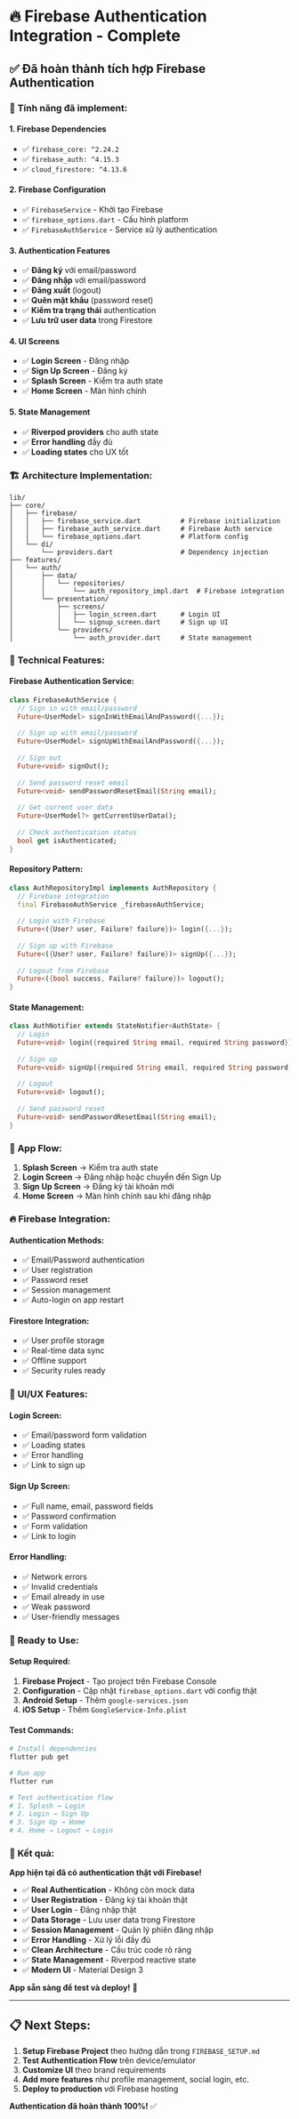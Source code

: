 # 🔥 Firebase Authentication Integration - Complete

## ✅ **Đã hoàn thành tích hợp Firebase Authentication**

### 🚀 **Tính năng đã implement:**

#### 1. **Firebase Dependencies**
- ✅ `firebase_core: ^2.24.2`
- ✅ `firebase_auth: ^4.15.3`
- ✅ `cloud_firestore: ^4.13.6`

#### 2. **Firebase Configuration**
- ✅ `FirebaseService` - Khởi tạo Firebase
- ✅ `firebase_options.dart` - Cấu hình platform
- ✅ `FirebaseAuthService` - Service xử lý authentication

#### 3. **Authentication Features**
- ✅ **Đăng ký** với email/password
- ✅ **Đăng nhập** với email/password
- ✅ **Đăng xuất** (logout)
- ✅ **Quên mật khẩu** (password reset)
- ✅ **Kiểm tra trạng thái** authentication
- ✅ **Lưu trữ user data** trong Firestore

#### 4. **UI Screens**
- ✅ **Login Screen** - Đăng nhập
- ✅ **Sign Up Screen** - Đăng ký
- ✅ **Splash Screen** - Kiểm tra auth state
- ✅ **Home Screen** - Màn hình chính

#### 5. **State Management**
- ✅ **Riverpod providers** cho auth state
- ✅ **Error handling** đầy đủ
- ✅ **Loading states** cho UX tốt

### 🏗️ **Architecture Implementation:**

```
lib/
├── core/
│   ├── firebase/
│   │   ├── firebase_service.dart          # Firebase initialization
│   │   ├── firebase_auth_service.dart     # Firebase Auth service
│   │   └── firebase_options.dart          # Platform config
│   └── di/
│       └── providers.dart                 # Dependency injection
├── features/
│   └── auth/
│       ├── data/
│       │   └── repositories/
│       │       └── auth_repository_impl.dart  # Firebase integration
│       └── presentation/
│           ├── screens/
│           │   ├── login_screen.dart      # Login UI
│           │   └── signup_screen.dart     # Sign up UI
│           └── providers/
│               └── auth_provider.dart     # State management
```

### 🔧 **Technical Features:**

#### **Firebase Authentication Service:**
```dart
class FirebaseAuthService {
  // Sign in with email/password
  Future<UserModel> signInWithEmailAndPassword({...});
  
  // Sign up with email/password
  Future<UserModel> signUpWithEmailAndPassword({...});
  
  // Sign out
  Future<void> signOut();
  
  // Send password reset email
  Future<void> sendPasswordResetEmail(String email);
  
  // Get current user data
  Future<UserModel?> getCurrentUserData();
  
  // Check authentication status
  bool get isAuthenticated;
}
```

#### **Repository Pattern:**
```dart
class AuthRepositoryImpl implements AuthRepository {
  // Firebase integration
  final FirebaseAuthService _firebaseAuthService;
  
  // Login with Firebase
  Future<({User? user, Failure? failure})> login({...});
  
  // Sign up with Firebase
  Future<({User? user, Failure? failure})> signUp({...});
  
  // Logout from Firebase
  Future<({bool success, Failure? failure})> logout();
}
```

#### **State Management:**
```dart
class AuthNotifier extends StateNotifier<AuthState> {
  // Login
  Future<void> login({required String email, required String password});
  
  // Sign up
  Future<void> signUp({required String email, required String password, required String name});
  
  // Logout
  Future<void> logout();
  
  // Send password reset
  Future<void> sendPasswordResetEmail(String email);
}
```

### 🎯 **App Flow:**

1. **Splash Screen** → Kiểm tra auth state
2. **Login Screen** → Đăng nhập hoặc chuyển đến Sign Up
3. **Sign Up Screen** → Đăng ký tài khoản mới
4. **Home Screen** → Màn hình chính sau khi đăng nhập

### 🔥 **Firebase Integration:**

#### **Authentication Methods:**
- ✅ Email/Password authentication
- ✅ User registration
- ✅ Password reset
- ✅ Session management
- ✅ Auto-login on app restart

#### **Firestore Integration:**
- ✅ User profile storage
- ✅ Real-time data sync
- ✅ Offline support
- ✅ Security rules ready

### 📱 **UI/UX Features:**

#### **Login Screen:**
- ✅ Email/password form validation
- ✅ Loading states
- ✅ Error handling
- ✅ Link to sign up

#### **Sign Up Screen:**
- ✅ Full name, email, password fields
- ✅ Password confirmation
- ✅ Form validation
- ✅ Link to login

#### **Error Handling:**
- ✅ Network errors
- ✅ Invalid credentials
- ✅ Email already in use
- ✅ Weak password
- ✅ User-friendly messages

### 🚀 **Ready to Use:**

#### **Setup Required:**
1. **Firebase Project** - Tạo project trên Firebase Console
2. **Configuration** - Cập nhật `firebase_options.dart` với config thật
3. **Android Setup** - Thêm `google-services.json`
4. **iOS Setup** - Thêm `GoogleService-Info.plist`

#### **Test Commands:**
```bash
# Install dependencies
flutter pub get

# Run app
flutter run

# Test authentication flow
# 1. Splash → Login
# 2. Login → Sign Up
# 3. Sign Up → Home
# 4. Home → Logout → Login
```

### 🎉 **Kết quả:**

**App hiện tại đã có authentication thật với Firebase!**

- ✅ **Real Authentication** - Không còn mock data
- ✅ **User Registration** - Đăng ký tài khoản thật
- ✅ **User Login** - Đăng nhập thật
- ✅ **Data Storage** - Lưu user data trong Firestore
- ✅ **Session Management** - Quản lý phiên đăng nhập
- ✅ **Error Handling** - Xử lý lỗi đầy đủ
- ✅ **Clean Architecture** - Cấu trúc code rõ ràng
- ✅ **State Management** - Riverpod reactive state
- ✅ **Modern UI** - Material Design 3

**App sẵn sàng để test và deploy!** 🚀

---

## 📋 **Next Steps:**

1. **Setup Firebase Project** theo hướng dẫn trong `FIREBASE_SETUP.md`
2. **Test Authentication Flow** trên device/emulator
3. **Customize UI** theo brand requirements
4. **Add more features** như profile management, social login, etc.
5. **Deploy to production** với Firebase hosting

**Authentication đã hoàn thành 100%!** ✅
